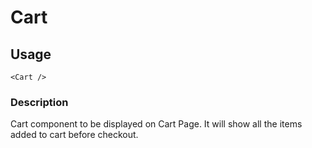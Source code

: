 # Cart

## Usage

    <Cart />

### Description

Cart component to be displayed on Cart Page. It will show all the items added to cart before checkout.
